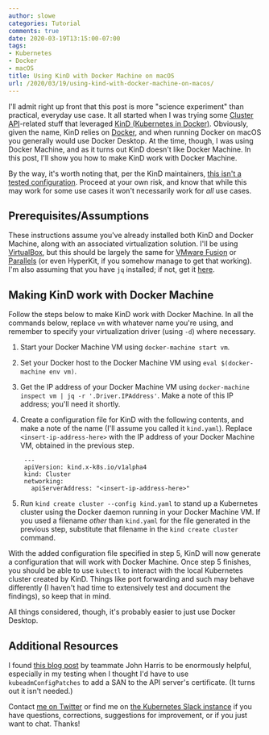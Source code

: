 ```yaml
---
author: slowe
categories: Tutorial
comments: true
date: 2020-03-19T13:15:00-07:00
tags:
- Kubernetes
- Docker
- macOS
title: Using KinD with Docker Machine on macOS
url: /2020/03/19/using-kind-with-docker-machine-on-macos/
---
```


I'll admit right up front that this post is more "science experiment" than practical, everyday use case. It all started when I was trying some [Cluster API][link-6]-related stuff that leveraged [KinD (Kubernetes in Docker)][link-7]. Obviously, given the name, KinD relies on [Docker][link-8], and when running Docker on macOS you generally would use Docker Desktop. At the time, though, I was using Docker Machine, and as it turns out KinD doesn't like Docker Machine. In this post, I'll show you how to make KinD work with Docker Machine.<!--more-->

By the way, it's worth noting that, per the KinD maintainers, [this isn't a tested configuration][link-2]. Proceed at your own risk, and know that while this may work for some use cases it won't necessarily work for _all_ use cases.

## Prerequisites/Assumptions

These instructions assume you've already installed both KinD and Docker Machine, along with an associated virtualization solution. I'll be using [VirtualBox][link-3], but this should be largely the same for [VMware Fusion][link-4] or [Parallels][link-5] (or even HyperKit, if you somehow manage to get that working). I'm also assuming that you have `jq` installed; if not, get it [here][link-9].

## Making KinD work with Docker Machine

Follow the steps below to make KinD work with Docker Machine. In all the commands below, replace `vm` with whatever name you're using, and remember to specify your virtualization driver (using `-d`) where necessary.

1. Start your Docker Machine VM using `docker-machine start vm`.
2. Set your Docker host to the Docker Machine VM using `eval $(docker-machine env vm)`.
3. Get the IP address of your Docker Machine VM using `docker-machine inspect vm | jq -r '.Driver.IPAddress'`. Make a note of this IP address; you'll need it shortly.
4. Create a configuration file for KinD with the following contents, and make a note of the name (I'll assume you called it `kind.yaml`). Replace `<insert-ip-address-here>` with the IP address of your Docker Machine VM, obtained in the previous step.

        ---
        apiVersion: kind.x-k8s.io/v1alpha4
        kind: Cluster
        networking:
          apiServerAddress: "<insert-ip-address-here>"

5. Run `kind create cluster --config kind.yaml` to stand up a Kubernetes cluster using the Docker daemon running in your Docker Machine VM. If you used a filename _other_ than `kind.yaml` for the file generated in the previous step, substitute that filename in the `kind create cluster` command.

With the added configuration file specified in step 5, KinD will now generate a configuration that will work with Docker Machine. Once step 5 finishes, you should be able to use `kubectl` to interact with the local Kubernetes cluster created by KinD. Things like port forwarding and such may behave differently (I haven't had time to extensively test and document the findings), so keep that in mind.

All things considered, though, it's probably easier to just use Docker Desktop.

## Additional Resources

I found [this blog post][link-1] by teammate John Harris to be enormously helpful, especially in my testing when I thought I'd have to use `kubeadmConfigPatches` to add a SAN to the API server's certificate. (It turns out it isn't needed.)

Contact [me on Twitter][link-10] or find me on [the Kubernetes Slack instance][link-11] if you have questions, corrections, suggestions for improvement, or if you just want to chat. Thanks!

[link-1]: https://johnharris.io/2019/04/kubernetes-in-docker-kind-of-a-big-deal/
[link-2]: https://github.com/kubernetes-sigs/kind/issues/916
[link-3]: https://www.virtualbox.org/
[link-4]: https://www.vmware.com/products/personal-desktop-virtualization.html
[link-5]: https://www.parallels.com/
[link-6]: https://github.com/kubernetes-sigs/cluster-api
[link-7]: https://kind.sigs.k8s.io/
[link-8]: https://www.docker.com/
[link-9]: https://stedolan.github.io/jq/
[link-10]: https://twitter.com/scott_lowe
[link-11]: https://kubernetes.slack.com/
